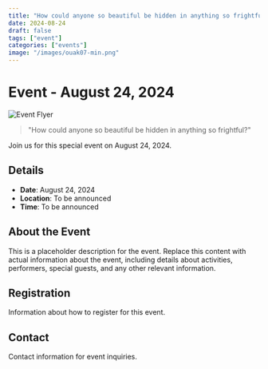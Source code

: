```yaml
---
title: "How could anyone so beautiful be hidden in anything so frightful?"
date: 2024-08-24
draft: false
tags: ["event"]
categories: ["events"]
image: "/images/ouak07-min.png"
---
```


# Event - August 24, 2024

![Event Flyer](/images/ouak07-min.png)

> "How could anyone so beautiful be hidden in anything so frightful?"

Join us for this special event on August 24, 2024.

## Details

- **Date**: August 24, 2024
- **Location**: To be announced
- **Time**: To be announced

## About the Event

This is a placeholder description for the event. Replace this content with actual information about the event, including details about activities, performers, special guests, and any other relevant information.

## Registration

Information about how to register for this event.

## Contact

Contact information for event inquiries.